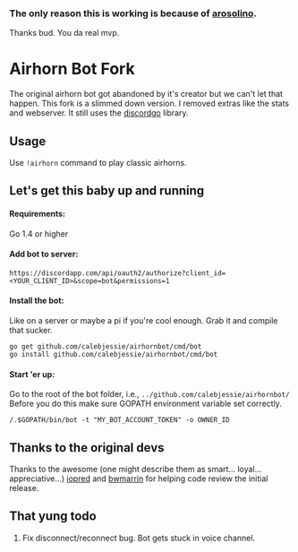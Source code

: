 ### The only reason this is working is because of [arosolino](https://github.com/arosolino).
Thanks bud. You da real mvp.

# Airhorn Bot Fork
The original airhorn bot got abandoned by it's creator but we can't let that happen. This fork is a slimmed down version. I removed extras like the stats and webserver.  It still uses the [discordgo](https://github.com/bwmarrin/discordgo) library.

## Usage
Use `!airhorn` command to play classic airhorns.

## Let's get this baby up and running

#### Requirements:
Go 1.4 or higher

#### Add bot to server:
```
https://discordapp.com/api/oauth2/authorize?client_id=<YOUR_CLIENT_ID>&scope=bot&permissions=1
```

#### Install the bot:
Like on a server or maybe a pi if you're cool enough. Grab it and compile that sucker.
```
go get github.com/calebjessie/airhornbot/cmd/bot
go install github.com/calebjessie/airhornbot/cmd/bot
```
#### Start 'er up:
Go to the root of the bot folder, i.e., `../github.com/calebjessie/airhornbot/`
Before you do this make sure GOPATH environment variable set correctly.
```
/.$GOPATH/bin/bot -t "MY_BOT_ACCOUNT_TOKEN" -o OWNER_ID
```

## Thanks to the original devs
Thanks to the awesome (one might describe them as smart... loyal... appreciative...) [iopred](https://github.com/iopred) and [bwmarrin](https://github.com/bwmarrin/discordgo) for helping code review the initial release.

## That yung todo
1. Fix disconnect/reconnect bug. Bot gets stuck in voice channel.
